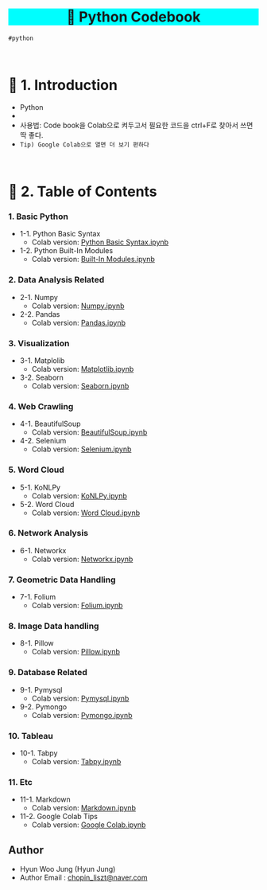<h1 align="center" style="background-color:#00FEFE"><strong>🔎 Python Codebook</strong></h3>

`#python`

<br>
 
# 🚦 1. Introduction
 - Python
 - 
 - 사용법: Code book을 Colab으로 켜두고서 필요한 코드을 ctrl+F로 찾아서 쓰면 딱 좋다.
 - `Tip) Google Colab으로 열면 더 보기 편하다`

<br>

# 🚦 2. Table of Contents
### 1. Basic Python
  - 1-1. Python Basic Syntax
    - Colab version: [Python Basic Syntax.ipynb](https://colab.research.google.com/github/hw79chopin/Python3-Codebook/blob/master/1-1.%20Python%20Basic%20Syntax/%5BPython%20Basic%20Syntax%5D%20Python3%20Codebook.ipynb)
  - 1-2. Python Built-In Modules
    - Colab version: [Built-In Modules.ipynb](https://colab.research.google.com/github/hw79chopin/Python3-Codebook/blob/master/1-2.%20Python%20Built-In%20Modules/%5BBuilt-In%20Modules%5D%20Python3%20Codebook.ipynb)
  
### 2. Data Analysis Related
  - 2-1. Numpy
    - Colab version: [Numpy.ipynb](https://colab.research.google.com/github/hw79chopin/Python3-Codebook/blob/master/2-1.%20Numpy/%5BNumpy%5D%20Python3%20Codebook.ipynb)
  - 2-2. Pandas
    - Colab version: [Pandas.ipynb](https://colab.research.google.com/github/hw79chopin/Python3-Codebook/blob/master/2-2.%20Pandas/%5BPandas%5D%20Python3%20Codebook.ipynb)
  
  
### 3. Visualization
  - 3-1. Matplolib
    - Colab version: [Matplotlib.ipynb](https://colab.research.google.com/github/hw79chopin/Python3-Codebook/blob/master/3-1.%20Matplotlib/%5BMatplotlib%5D%20Python3%20Codebook.ipynb)
  - 3-2. Seaborn
    - Colab version: [Seaborn.ipynb](https://colab.research.google.com/github/hw79chopin/Python3-Codebook/blob/master/3-2.%20Seaborn/%5BSeaborn%5D%20Python3%20Codebook.ipynb)
 
### 4. Web Crawling
  - 4-1. BeautifulSoup
    - Colab version: [BeautifulSoup.ipynb](https://colab.research.google.com/github/hw79chopin/Python3-Codebook/blob/master/4-1.%20BeautifulSoup/%5BBeautifulSoup%5D%20Python3%20Codebook.ipynb)
  - 4-2. Selenium
    - Colab version: [Selenium.ipynb](https://colab.research.google.com/github/hw79chopin/Python3-Codebook/blob/master/4-2.%20Selenium/%5BSelenium%5D%20Python3%20Codebook.ipynb)
    
### 5. Word Cloud
  - 5-1. KoNLPy
    - Colab version: [KoNLPy.ipynb](https://colab.research.google.com/github/hw79chopin/Python3-Codebook/blob/master/5-1.%20KoNLPy/%5BKoNLPy%5D%20Python3%20Codebook.ipynb)
  - 5-2. Word Cloud
    - Colab version: [Word Cloud.ipynb](https://colab.research.google.com/github/hw79chopin/Python3-Codebook/blob/master/5-2.%20Word%20Cloud/%5BWord_Cloud%5D%20Python3%20Codebook.ipynb)
  
### 6. Network Analysis
  - 6-1. Networkx
    - Colab version: [Networkx.ipynb](https://colab.research.google.com/github/hw79chopin/Python3-Codebook/blob/master/6-1.%20Networkx/%5BNetworkx%5D%20Python3%20Codebook.ipynb)
  
### 7. Geometric Data Handling
  - 7-1. Folium
    - Colab version: [Folium.ipynb](https://colab.research.google.com/github/hw79chopin/Python3-Codebook/blob/master/7-1.%20Folium/%5BFolium%5D%20Python3%20Codebook.ipynb)
  
### 8. Image Data handling
  - 8-1. Pillow
    - Colab version: [Pillow.ipynb](https://colab.research.google.com/github/hw79chopin/Python3-Codebook/blob/master/8-1.%20Pillow/%5BPillow%5D%20Python3%20Codebook.ipynb)

### 9. Database Related
  - 9-1. Pymysql
    - Colab version: [Pymysql.ipynb](https://colab.research.google.com/github/hw79chopin/Python3-Codebook/blob/master/9-1.%20Pymysql/%5BPymysql%5D%20Python3%20Codebook.ipynb)
  - 9-2. Pymongo
    - Colab version: [Pymongo.ipynb](https://colab.research.google.com/github/hw79chopin/Python3-Codebook/blob/master/9-2.%20Pymongo/%5BPymongo%5D%20Python3%20Codebook.ipynb)

### 10. Tableau
  - 10-1. Tabpy
    - Colab version: [Tabpy.ipynb](https://colab.research.google.com/github/hw79chopin/Python3-Codebook/blob/master/10-1.%20Tabpy/%5BTabpy%5D%20Python3%20Codebook.ipynb)
  
### 11. Etc
  - 11-1. Markdown
    - Colab version: [Markdown.ipynb](https://colab.research.google.com/github/hw79chopin/Python3-Codebook/blob/master/11-1.%20Markdown/%5BMarkdown%20Syntax%5D%20Python3%20Codebook.ipynb)
  - 11-2. Google Colab Tips
    - Colab version: [Google Colab.ipynb](https://colab.research.google.com/github/hw79chopin/Python3-Codebook/blob/master/11-2.%20Google%20Colab/%5BGoogle%20Colab%5D%20Python3%20Codebook.ipynb)

## Author
- Hyun Woo Jung (Hyun Jung)
- Author Email : chopin_liszt@naver.com
